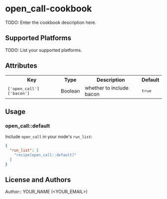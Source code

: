 # open_call-cookbook

TODO: Enter the cookbook description here.

## Supported Platforms

TODO: List your supported platforms.

## Attributes

<table>
  <tr>
    <th>Key</th>
    <th>Type</th>
    <th>Description</th>
    <th>Default</th>
  </tr>
  <tr>
    <td><tt>['open_call']['bacon']</tt></td>
    <td>Boolean</td>
    <td>whether to include bacon</td>
    <td><tt>true</tt></td>
  </tr>
</table>

## Usage

### open_call::default

Include `open_call` in your node's `run_list`:

```json
{
  "run_list": [
    "recipe[open_call::default]"
  ]
}
```

## License and Authors

Author:: YOUR_NAME (<YOUR_EMAIL>)
